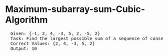 # Maximum-subarray-sum-Cubic-Algorithm
<pre>
  Given: {-1, 2, 4, -3, 5, 2, -5, 2}
  Task: Find the largest possible sum of a sequence of consecutive values in the array. 
  Correct Values: {2, 4, -3, 5, 2}
  Output: 10
</pre>
